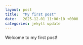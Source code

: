 ```yaml
---
layout: post
title:  "My first post"
date:   2025-12-01 11:00:10 +0000
categories: jekyll update
---
```


Welcome to my first post!
